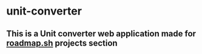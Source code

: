 # unit-converter

## This is a Unit converter web application made for [roadmap.sh](https://roadmap.sh/projects/unit-converter) projects section
